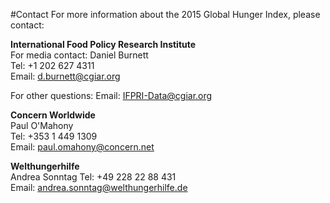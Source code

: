 #Contact
For more information about the 2015 Global Hunger Index, please contact:

**International Food Policy Research Institute**  
For media contact:
Daniel Burnett  
Tel: +1 202 627 4311  
Email: d.burnett@cgiar.org  

For other questions:
Email: IFPRI-Data@cgiar.org

**Concern Worldwide**  
Paul O'Mahony  
Tel: +353 1 449 1309  
Email: paul.omahony@concern.net  

**Welthungerhilfe**  
Andrea Sonntag 
Tel: +49 228 22 88 431  
Email: andrea.sonntag@welthungerhilfe.de
